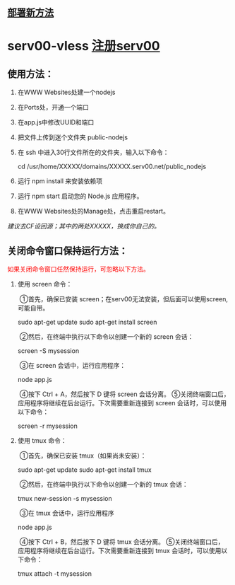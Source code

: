 ## [部署新方法](https://github.com/eooce/nodejs-argo)

# serv00-vless [注册serv00](https://www.serv00.com/)
## 使用方法：

1. 在WWW Websites处建一个nodejs

2. 在Ports处，开通一个端口

3. 在app.js中修改UUID和端口

4. 把文件上传到迷个文件夹 public-nodejs

5. 在 ssh 中进入30行文件所在的文件夹，输入以下命令：

   cd /usr/home/XXXXX/domains/XXXXX.serv00.net/public_nodejs

6. 运行 npm install 来安装依赖项

7. 运行 npm start 启动您的 Node.js 应用程序。

8. 在WWW Websites处的Manage处，点击重启restart。

*建议去CF设回源；其中的两处XXXXX，换成你自己的。*

## 关闭命令窗口保持运行方法：

<font color="red">如果关闭命令窗口任然保持运行，可忽略以下方法。</font>

1. 使用 screen 命令：

   ​ ①首先，确保已安装 screen；在serv00无法安装，但后面可以使用screen,可能自带。

  
    sudo apt-get update
    sudo apt-get install screen
   
   ​ ②然后，在终端中执行以下命令以创建一个新的 screen 会话：
   ​ 

  
   screen -S mysession
   
   ​ ③在 screen 会话中，运行应用程序：
   ​ 

  
   node app.js
   
   ​ ④按下 Ctrl + A，然后按下 D 键将 screen 会话分离。
   ​ ⑤关闭终端窗口后，应用程序将继续在后台运行。下次需要重新连接到 screen 会话时，可以使用以下命令：
   ​ 

  
   screen -r mysession
   
2. 使用 tmux 命令：

   ​ ①首先，确保已安装 tmux（如果尚未安装）：

  
    sudo apt-get update
    sudo apt-get install tmux
   
   ​ ②然后，在终端中执行以下命令以创建一个新的 tmux 会话：
   ​ 

  
   tmux new-session -s mysession
   
   ​ ③在 tmux 会话中，运行应用程序
   ​ 

  
   node app.js
   
   ​ ④按下 Ctrl + B，然后按下 D 键将 tmux 会话分离。
   ​ ⑤关闭终端窗口后，应用程序将继续在后台运行。下次需要重新连接到 tmux 会话时，可以使用以下命令：

  
    tmux attach -t mysession
